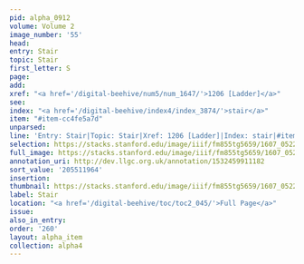 ```yaml
---
pid: alpha_0912
volume: Volume 2
image_number: '55'
head:
entry: Stair
topic: Stair
first_letter: S
page:
add:
xref: "<a href='/digital-beehive/num5/num_1647/'>1206 [Ladder]</a>"
see:
index: "<a href='/digital-beehive/index4/index_3874/'>stair</a>"
item: "#item-cc4fe5a7d"
unparsed:
line: 'Entry: Stair|Topic: Stair|Xref: 1206 [Ladder]|Index: stair|#item-cc4fe5a7d'
selection: https://stacks.stanford.edu/image/iiif/fm855tg5659/1607_0522/278,1964,3083,181/full/0/default.jpg
full_image: https://stacks.stanford.edu/image/iiif/fm855tg5659/1607_0522/full/full/0/default.jpg
annotation_uri: http://dev.llgc.org.uk/annotation/1532459911182
sort_value: '205511964'
insertion:
thumbnail: https://stacks.stanford.edu/image/iiif/fm855tg5659/1607_0522/278,1964,600,180/250,/0/default.jpg
label: Stair
location: "<a href='/digital-beehive/toc/toc2_045/'>Full Page</a>"
issue:
also_in_entry:
order: '260'
layout: alpha_item
collection: alpha4
---
```

